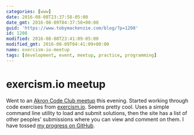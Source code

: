 ```yaml
---
categories: [www]
date: 2016-08-08T23:37:58-05:00
date_gmt: 2016-08-09T04:37:58+00:00
guid: 'https://www.tobymackenzie.com/blog/?p=1208'
id: 1208
modified: 2016-08-08T23:41:09-05:00
modified_gmt: 2016-08-09T04:41:09+00:00
name: exercism-io-meetup
tags: [development, event, meetup, practice, programming]
---
```


exercism.io meetup
==================

Went to an [Akron Code Club meetup](https://www.meetup.com/AkronCodeClub/events/230345212/) this evening. Started working through code exercises from [exercism.io](http://exercism.io).  Seems pretty cool.  Uses a simple command line utility to load and submit solutions, then the site has a list of other peoples' submissions where you can view and comment on them.  I have tossed [my progress on GitHub](https://github.com/tobymackenzie/learn-exercism).
